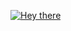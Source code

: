 [![Hey there](https://i.kym-cdn.com/entries/icons/original/000/000/305/Duckroll.jpg)](https://youtu.be/DJfg39WkMvE)
